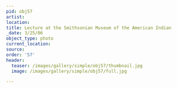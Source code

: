 ```yaml
---
pid: obj57
artist:
location:
title: Lecture at the Smithsonian Museum of the American Indian
_date: 3/25/06
object_type: photo
current_location:
source:
order: '57'
header:
  teaser: /images/gallery/simple/obj57/thumbnail.jpg
  image: /images/gallery/simple/obj57/full.jpg

---
```

